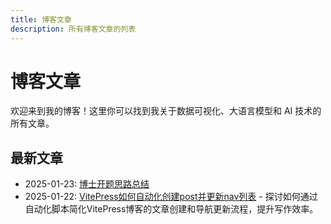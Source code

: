 ```yaml
---
title: 博客文章
description: 所有博客文章的列表
---
```


# 博客文章

欢迎来到我的博客！这里你可以找到我关于数据可视化、大语言模型和 AI 技术的所有文章。

## 最新文章

<!-- 文章列表将由脚本自动生成 -->

- 2025-01-23: [博士开题思路总结](/zh/blog/posts/博士开题思路总结-2025-01-23-17-00-35)
- 2025-01-22: [VitePress如何自动化创建post并更新nav列表](/zh/blog/posts/vitepress如何自动化创建post并更新nav列表-2025-01-22-00-07-26) - 探讨如何通过自动化脚本简化VitePress博客的文章创建和导航更新流程，提升写作效率。